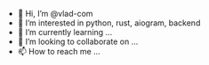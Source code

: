 - 👋 Hi, I’m @vlad-com
- 👀 I’m interested in python, rust, aiogram, backend
- 🌱 I’m currently learning ...
- 💞️ I’m looking to collaborate on ...
- 📫 How to reach me ...

<!---
vlad-com/vlad-com is a ✨ special ✨ repository because its `README.md` (this file) appears on your GitHub profile.
You can click the Preview link to take a look at your changes.
--->
